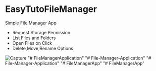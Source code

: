 # EasyTutoFileManager

Simple File Manager App 

* Request Storage Permission
* List Files and Folders
* Open Files on Click
* Delete,Move,Rename Options

![Capture](https://user-images.githubusercontent.com/68380115/135757293-e539dcb0-6475-44d5-be2a-4d14dd7c6ef8.PNG)
"# FileManagerApplication" 
"# File-Manager-Application" 
"# File-Manager-Application" 
"# FileManagerApp" 
"# FileManagerApp" 
